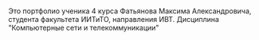 # 
Это портфолио ученика 4 курса Фатьянова Максима Александровича, студента факультета ИИТиТО, направления ИВТ.
Дисциплина "Компьютерные сети и телекоммуникации"

